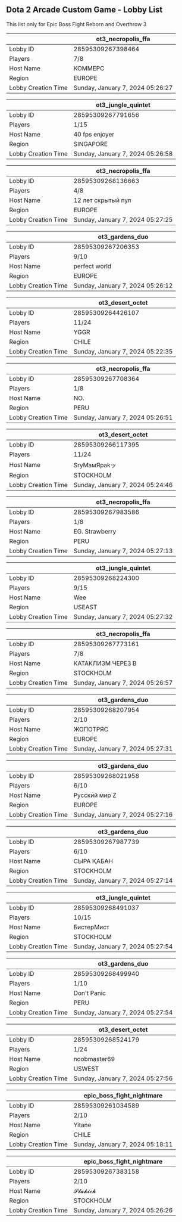 ## Dota 2 Arcade Custom Game - Lobby List

This list only for Epic Boss Fight Reborn and Overthrow 3

|  | ot3_necropolis_ffa |
| ------ | ------ |
| Lobby ID | 28595309267398464 |
| Players | 7/8 |
| Host Name | КОММЕРС |
| Region | EUROPE |
| Lobby Creation Time | Sunday, January 7, 2024 05:26:27 |


|  | ot3_jungle_quintet |
| ------ | ------ |
| Lobby ID | 28595309267791656 |
| Players | 1/15 |
| Host Name | 40 fps enjoyer |
| Region | SINGAPORE |
| Lobby Creation Time | Sunday, January 7, 2024 05:26:58 |


|  | ot3_necropolis_ffa |
| ------ | ------ |
| Lobby ID | 28595309268136663 |
| Players | 4/8 |
| Host Name | 12 лет скрытый пул |
| Region | EUROPE |
| Lobby Creation Time | Sunday, January 7, 2024 05:27:25 |


|  | ot3_gardens_duo |
| ------ | ------ |
| Lobby ID | 28595309267206353 |
| Players | 9/10 |
| Host Name | perfect world |
| Region | EUROPE |
| Lobby Creation Time | Sunday, January 7, 2024 05:26:12 |


|  | ot3_desert_octet |
| ------ | ------ |
| Lobby ID | 28595309264426107 |
| Players | 11/24 |
| Host Name | YGGR |
| Region | CHILE |
| Lobby Creation Time | Sunday, January 7, 2024 05:22:35 |


|  | ot3_necropolis_ffa |
| ------ | ------ |
| Lobby ID | 28595309267708364 |
| Players | 1/8 |
| Host Name | NO. |
| Region | PERU |
| Lobby Creation Time | Sunday, January 7, 2024 05:26:51 |


|  | ot3_desert_octet |
| ------ | ------ |
| Lobby ID | 28595309266117395 |
| Players | 11/24 |
| Host Name | SrуMaмЯрakッ |
| Region | STOCKHOLM |
| Lobby Creation Time | Sunday, January 7, 2024 05:24:46 |


|  | ot3_necropolis_ffa |
| ------ | ------ |
| Lobby ID | 28595309267983586 |
| Players | 1/8 |
| Host Name | EG. Strawberry |
| Region | PERU |
| Lobby Creation Time | Sunday, January 7, 2024 05:27:13 |


|  | ot3_jungle_quintet |
| ------ | ------ |
| Lobby ID | 28595309268224300 |
| Players | 9/15 |
| Host Name | Wee |
| Region | USEAST |
| Lobby Creation Time | Sunday, January 7, 2024 05:27:32 |


|  | ot3_necropolis_ffa |
| ------ | ------ |
| Lobby ID | 28595309267773161 |
| Players | 7/8 |
| Host Name | КАТАКЛИЗМ ЧЕРЕЗ В |
| Region | STOCKHOLM |
| Lobby Creation Time | Sunday, January 7, 2024 05:26:57 |


|  | ot3_gardens_duo |
| ------ | ------ |
| Lobby ID | 28595309268207954 |
| Players | 2/10 |
| Host Name | ЖОПОТРЯС |
| Region | EUROPE |
| Lobby Creation Time | Sunday, January 7, 2024 05:27:31 |


|  | ot3_gardens_duo |
| ------ | ------ |
| Lobby ID | 28595309268021958 |
| Players | 6/10 |
| Host Name | Русский мир Z |
| Region | EUROPE |
| Lobby Creation Time | Sunday, January 7, 2024 05:27:16 |


|  | ot3_gardens_duo |
| ------ | ------ |
| Lobby ID | 28595309267987739 |
| Players | 6/10 |
| Host Name | СЫРА ҚАБАН |
| Region | STOCKHOLM |
| Lobby Creation Time | Sunday, January 7, 2024 05:27:14 |


|  | ot3_jungle_quintet |
| ------ | ------ |
| Lobby ID | 28595309268491037 |
| Players | 10/15 |
| Host Name | БистерМист |
| Region | STOCKHOLM |
| Lobby Creation Time | Sunday, January 7, 2024 05:27:54 |


|  | ot3_gardens_duo |
| ------ | ------ |
| Lobby ID | 28595309268499940 |
| Players | 1/10 |
| Host Name | Don't Panic |
| Region | PERU |
| Lobby Creation Time | Sunday, January 7, 2024 05:27:54 |


|  | ot3_desert_octet |
| ------ | ------ |
| Lobby ID | 28595309268524179 |
| Players | 1/24 |
| Host Name | noobmaster69 |
| Region | USWEST |
| Lobby Creation Time | Sunday, January 7, 2024 05:27:56 |


|  | epic_boss_fight_nightmare |
| ------ | ------ |
| Lobby ID | 28595309261034589 |
| Players | 2/10 |
| Host Name | Yitane |
| Region | CHILE |
| Lobby Creation Time | Sunday, January 7, 2024 05:18:11 |


|  | epic_boss_fight_nightmare |
| ------ | ------ |
| Lobby ID | 28595309267383158 |
| Players | 2/10 |
| Host Name | 𝓢𝓵𝓪𝓴𝓲𝓬𝓱 |
| Region | STOCKHOLM |
| Lobby Creation Time | Sunday, January 7, 2024 05:26:26 |


